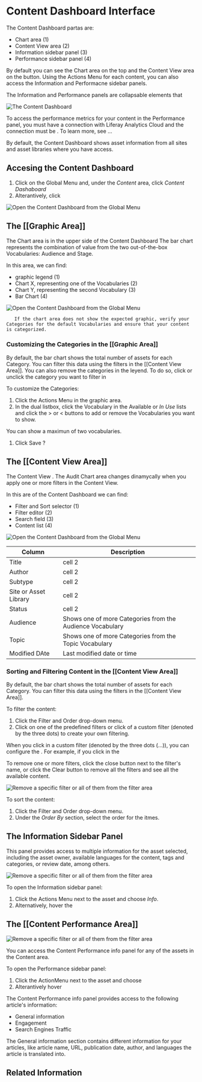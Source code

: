 # Content Dashboard Interface

The Content Dashboard partas are:

- Chart area (1)
- Content View area (2)
- Information sidebar panel (3)
- Performance sidebar panel (4)



By default you can see the Chart area on the top and the Content View area on the button. Using the Actions Menu for each content, you can also access the Information and Performacne sidebar panels.

The Information and Performance panels are collapsable elements that 

![The Content Dashboard ](./content-dashboard-interface/images/05.png)

To access the performance metrics for your content in the Performance panel, you must have a connection with Liferay Analytics Cloud and the connection must be . To learn more, see ...

By default, the Content Dashboard shows asset information from all sites and asset libraries where you have access.

## Accesing the Content Dashboard

1. Click on the Global Menu and, under the *Content* area, click *Content Dashaboard*
1. Alterantively, click

![Open the Content Dashboard from the Global Menu](./content-dashboard-interface/images/03.png)

## The [[Graphic Area]]

The Chart area is in the upper side of the Content Dashboard 
The bar chart represents the combination of value from the two out-of-the-box Vocabularies: Audience and Stage.

In this area, we can find:

-  graphic legend (1)
- Chart X, representing one of the Vocabularies (2)
- Chart Y, representing the second Vocabulary (3)
- Bar Chart (4)

![Open the Content Dashboard from the Global Menu](./content-dashboard-interface/images/04.png)

```tip::
   If the chart area does not show the expected graphic, verify your Categories for the default Vocabularies and ensure that your content is categorized.
```


### Customizing the Categories in the [[Graphic Area]]

By default, the bar chart shows the total number of assets for each Category. You can filter this data using the filters in the [[Content View Area]]. You can also remove the categories in the leyend. To do so, click or unclick the category you want to filter in

To customize the Categories:

1. Click the Actions Menu in the graphic area.
1. In the dual listbox, click the Vocabulary in the Available or *In Use* lists and click the > or < buttons to add or remove the Vocabularies you want to show.

You can show a maximun of two vocabularies.

1. Click Save ?

## The [[Content View Area]]

The Content View . The Audit Chart area changes dinamycally when you apply one or more filters in the Content View.

In this are of the Content Dashboard we can find:

- Filter and Sort selector (1)
- Filter editor (2)
- Search field (3)
- Content list (4)

![Open the Content Dashboard from the Global Menu](./content-dashboard-interface/images/06.png)

| Column | Description |
| --- | --- |
| Title | cell 2 |
| Author | cell 2 |
| Subtype | cell 2 |
| Site or Asset Library | cell 2 |
| Status | cell 2 |
| Audience | Shows one of more Categories from the Audience Vocabulary |
| Topic | Shows one of more Categories from the Topic Vocabulary |
| Modified DAte | Last modified date or time |


### Sorting and Filtering Content in the [[Content View Area]]

By default, the bar chart shows the total number of assets for each Category. You can filter this data using the filters in the [[Content View Area]].

To filter the content:

1. Click the Filter and Order drop-down menu.
1. Click on one of the predefined filters or click of a custom filter (denoted by the three dots) to create your own filtering.

When you click in a custom filter (denoted by the three dots (...)), you can configure the . For example, if you click in the 

To remove one or more filters, click the close button next to the filter's name, or click the Clear button to remove all the filters and see all the available content.

![Remove a specific filter or all of them from the filter area](./content-dashboard-interface/images/01.png)

To sort the content:

1. Click the Filter and Order drop-down menu.
1. Under the *Order By* section, select the order for the itmes.

## The Information Sidebar Panel

This panel provides access to multiple information for the asset selected, including the asset owner, available languages for the content, tags and categories, or review date, among others.

![Remove a specific filter or all of them from the filter area](./content-dashboard-interface/images/07.png)

To open the Information sidebar panel:

1. Click the Actions Menu next to the asset and choose *Info*.
1. Alternatively, hover the 

## The [[Content Performance Area]]

![Remove a specific filter or all of them from the filter area](./content-dashboard-interface/images/08.png)


You can access the Content Performance info panel for any of the assets in the Content area.

To open the Performance sidebar panel:

1. Click the ActionMenu next to the asset and choose
1. Alterantively hover 

The Content Performance info panel provides access to the following article's information:

- General information
- Engagement
- Search Engines Traffic

The General information section contains different information for your articles, like article name, URL, publication date, author, and languages the article is translated into.

## Related Information